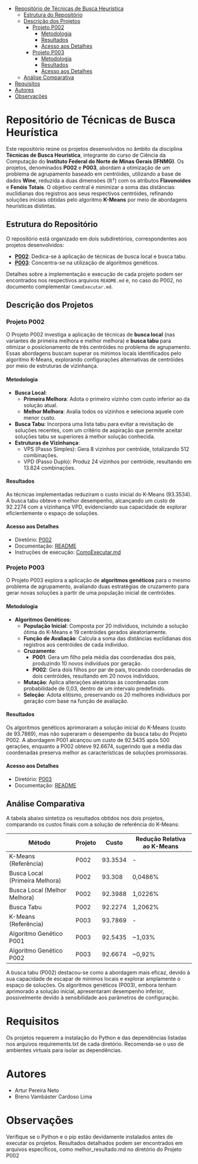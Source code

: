 - [Repositório de Técnicas de Busca Heurística](#repositório-de-técnicas-de-busca-heurística)
  - [Estrutura do Repositório](#estrutura-do-repositório)
  - [Descrição dos Projetos](#descrição-dos-projetos)
    - [Projeto P002](#projeto-p002)
      - [Metodologia](#metodologia)
      - [Resultados](#resultados)
      - [Acesso aos Detalhes](#acesso-aos-detalhes)
    - [Projeto P003](#projeto-p003)
      - [Metodologia](#metodologia-1)
      - [Resultados](#resultados-1)
      - [Acesso aos Detalhes](#acesso-aos-detalhes-1)
  - [Análise Comparativa](#análise-comparativa)
- [Requisitos](#requisitos)
- [Autores](#autores)
- [Observações](#observações)

# Repositório de Técnicas de Busca Heurística

Este repositório reúne os projetos desenvolvidos no âmbito da disciplina **Técnicas de Busca Heurística**, integrante do curso de Ciência da Computação do **Instituto Federal do Norte de Minas Gerais (IFNMG)**. Os projetos, denominados **P002** e **P003**, abordam a otimização de um problema de agrupamento baseado em centróides, utilizando a base de dados **Wine**, reduzida a duas dimensões (ℝ²) com os atributos **Flavonoides** e **Fenóis Totais**. O objetivo central é minimizar a soma das distâncias euclidianas dos registros aos seus respectivos centróides, refinando soluções iniciais obtidas pelo algoritmo **K-Means** por meio de abordagens heurísticas distintas.

## Estrutura do Repositório

O repositório está organizado em dois subdiretórios, correspondentes aos projetos desenvolvidos:

- **[P002](./P002)**: Dedica-se à aplicação de técnicas de busca local e busca tabu.
- **[P003](./p003)**: Concentra-se na utilização de algoritmos genéticos.

Detalhes sobre a implementação e execução de cada projeto podem ser encontrados nos respectivos arquivos `README.md` e, no caso do P002, no documento complementar `ComoExecutar.md`.

## Descrição dos Projetos

### Projeto P002

O Projeto P002 investiga a aplicação de técnicas de **busca local** (nas variantes de primeira melhora e melhor melhora) e **busca tabu** para otimizar o posicionamento de três centróides no problema de agrupamento. Essas abordagens buscam superar os mínimos locais identificados pelo algoritmo K-Means, explorando configurações alternativas de centróides por meio de estruturas de vizinhança.

#### Metodologia
- **Busca Local**:
  - **Primeira Melhora**: Adota o primeiro vizinho com custo inferior ao da solução atual.
  - **Melhor Melhora**: Avalia todos os vizinhos e seleciona aquele com menor custo.
- **Busca Tabu**: Incorpora uma lista tabu para evitar a revisitação de soluções recentes, com um critério de aspiração que permite aceitar soluções tabu se superiores à melhor solução conhecida.
- **Estruturas de Vizinhança**:
  - VPS (Passo Simples): Gera 8 vizinhos por centróide, totalizando 512 combinações.
  - VPD (Passo Duplo): Produz 24 vizinhos por centróide, resultando em 13.824 combinações.

#### Resultados
As técnicas implementadas reduziram o custo inicial do K-Means (93.3534). A busca tabu obteve o melhor desempenho, alcançando um custo de 92.2274 com a vizinhança VPD, evidenciando sua capacidade de explorar eficientemente o espaço de soluções.

#### Acesso aos Detalhes
- Diretório: [P002](./P002)
- Documentação: [README](./P002/README.md)
- Instruções de execução: [ComoExecutar.md](./P002/ComoExecutar.md)

### Projeto P003

O Projeto P003 explora a aplicação de **algoritmos genéticos** para o mesmo problema de agrupamento, avaliando duas estratégias de cruzamento para gerar novas soluções a partir de uma população inicial de centróides.

#### Metodologia
- **Algoritmos Genéticos**:
  - **População Inicial**: Composta por 20 indivíduos, incluindo a solução ótima do K-Means e 19 centróides gerados aleatoriamente.
  - **Função de Avaliação**: Calcula a soma das distâncias euclidianas dos registros aos centróides de cada indivíduo.
  - **Cruzamento**:
    - **P001**: Gera um filho pela média das coordenadas dos pais, produzindo 10 novos indivíduos por geração.
    - **P002**: Gera dois filhos por par de pais, trocando coordenadas de dois centróides, resultando em 20 novos indivíduos.
  - **Mutação**: Aplica alterações aleatórias às coordenadas com probabilidade de 0,03, dentro de um intervalo predefinido.
  - **Seleção**: Adota elitismo, preservando os 20 melhores indivíduos por geração com base na função de avaliação.

#### Resultados
Os algoritmos genéticos aprimoraram a solução inicial do K-Means (custo de 93.7869), mas não superaram o desempenho da busca tabu do Projeto P002. A abordagem P001 alcançou um custo de 92.5435 após 500 gerações, enquanto a P002 obteve 92.6674, sugerindo que a média das coordenadas preserva melhor as características de soluções promissoras.

#### Acesso aos Detalhes
- Diretório: [P003](./P003)
- Documentação: [README](./p003/README.md)

## Análise Comparativa

A tabela abaixo sintetiza os resultados obtidos nos dois projetos, comparando os custos finais com a solução de referência do K-Means:

| Método                        | Projeto | Custo       | Redução Relativa ao K-Means |
|-------------------------------|---------|-------------|-----------------------------|
| K-Means (Referência)          | P002    | 93.3534     | -                           |
| Busca Local (Primeira Melhora)| P002    | 93.308      | 0,0486%                     |
| Busca Local (Melhor Melhora)  | P002    | 92.3988     | 1,0226%                     |
| Busca Tabu                    | P002    | 92.2274     | 1,2062%                     |
| K-Means (Referência)          | P003    | 93.7869     | -                           |
| Algoritmo Genético P001       | P003    | 92.5435     | ~1,03%                      |
| Algoritmo Genético P002       | P003    | 92.6674     | ~0,92%                      |

A busca tabu (P002) destacou-se como a abordagem mais eficaz, devido à sua capacidade de escapar de mínimos locais e explorar amplamente o espaço de soluções. Os algoritmos genéticos (P003), embora tenham aprimorado a solução inicial, apresentaram desempenho inferior, possivelmente devido à sensibilidade aos parâmetros de configuração.

# Requisitos
Os projetos requerem a instalação do Python e das dependências listadas nos arquivos requirements.txt de cada diretório. Recomenda-se o uso de ambientes virtuais para isolar as dependências.

# Autores

- Artur Pereira Neto
- Breno Vambáster Cardoso Lima

# Observações
Verifique se o Python e o pip estão devidamente instalados antes de executar os projetos.
Resultados detalhados podem ser encontrados em arquivos específicos, como melhor_resultado.md no diretório do Projeto P002
